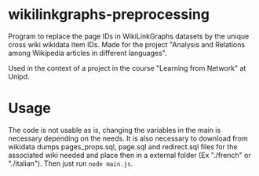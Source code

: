 # wikilinkgraphs-preprocessing


Program to replace the page IDs in WikiLinkGraphs datasets by the unique cross wiki wikidata item IDs.
Made for the project "Analysis and Relations among Wikipedia articles in different languages".

Used in the context of a project in the course "Learning from Network" at Unipd.

# Usage
The code is not usable as is, changing the variables in the main is necessary depending on the needs.
It is also necessary to download from wikidata dumps pages_props.sql, page.sql and redirect.sql files for the associated wiki needed and place then in a external folder (Ex "./french" or "./italian").
Then just run  `node main.js`.
